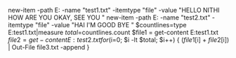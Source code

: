 new-item -path E: -name "test1.txt" -itemtype "file" -value "HELLO NITHI 
HOW ARE YOU 
OKAY, SEE YOU "
new-item -path E: -name "test2.txt" -itemtype "file" -value "HAI 
I'M GOOD 
BYE "
$countlines=type E:test1.txt|measure
$total=$countlines.count
$file1 = get-content E:test1.txt
$file2 = get-content E:test2.txt
for ($i=0; $i -lt $total; $i++)
{
 ($file1[$i] + $file2[$i]) | Out-File file3.txt -append
}

 

